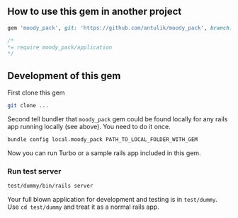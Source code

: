 

## How to use this gem in another project

```ruby
gem 'moody_pack', git: 'https://github.com/antulik/moody_pack', branch: 'master'
```

```css
/*
*= require moody_pack/application
*/
```

## Development of this gem

First clone this gem

```bash
git clone ...
```

Second tell bundler that `moody_pack` gem could be found locally for any rails app running locally (see above). You need to do it once.

```bash
bundle config local.moody_pack PATH_TO_LOCAL_FOLDER_WITH_GEM
```

Now you can run Turbo or a sample rails app included in this gem.

### Run test server

```bash
test/dummy/bin/rails server
```

Your full blown application for development and testing is in `test/dummy`.
Use `cd test/dummy` and treat it as a normal rails app.



